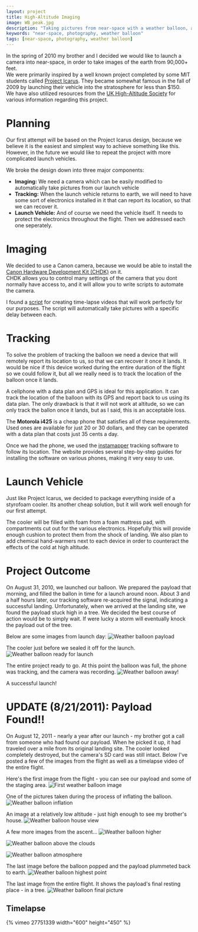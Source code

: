 ```yaml
---
layout: project
title: High-Altitude Imaging
image: WB_peak.jpg
description: "Taking pictures from near-space with a weather balloon, a styrofoam cooler, a camera, and a cell phone"
keywords: "near-space, photography, weather balloon"
tags: [near-space, photography, weather balloon]
---
```

In the spring of 2010 my brother and I decided we would like to launch a camera
into near-space, in order to take images of the earth from 90,000+ feet.  
We were primarily inspired by a well known project completed by some MIT
students called [Project Icarus](http://space.1337arts.com).
They became somewhat famous in the fall of 2009 by launching their vehicle into
the stratosphere for less than $150.  
We have also utilized resources from the
[UK High-Altitude Society](http://ukhas.org.uk) for various information regarding
this project.

Planning
========
Our first attempt will be based on the Project Icarus design, because we believe
it is the easiest and simplest way to achieve something like this.  However, in
the future we would like to repeat the project with more complicated launch
vehicles.

We broke the design down into three major components:
*   **Imaging:** We need a camera which can be easily modified to automatically take pictures from our launch vehicle
*   **Tracking:** When the launch vehicle returns to earth, we will need to have some sort of electronics installed in it that can report its location, so that we can recover it.
*   **Launch Vehicle:** And of course we need the vehicle itself.  It needs to protect the electronics throughout the flight.
Then we addressed each one seperately.

Imaging
=======
We decided to use a Canon camera, because we would be able to install the
[Canon Hardware Development Kit (CHDK)](http://chdk.wikia.com/wiki/CHDK) on it.  
CHDK allows you to control many settings of the camera that you dont normally
have access to, and it will allow you to write scripts to automate the camera.  

I found a [script](http://chdk.wikia.com/wiki/UBASIC/Scripts:_Ultra_Intervalometer)
for creating time-lapse videos that will work perfectly for our purposes. The
script will automatically take pictures with a specific delay between each.  

Tracking
========
To solve the problem of tracking the balloon we need a device that will remotely
report its location to us, so that we can recover it once it lands.  It would be
nice if this device worked during the entire duration of the flight so we could
follow it, but all we really need is to track the location of the balloon once
it lands.  

A cellphone with a data plan and GPS is ideal for this application. It can track
the location of the balloon with its GPS and report back to us using its data
plan.  The only drawback is that it will not work at altitude, so we can only
track the ballon once it lands, but as I said, this is an acceptable loss.

The **Motorola i425** is a cheap phone that satisfies all of these requirements.
Used ones are available for just 20 or 30 dollars, and they can be operated with
a data plan that costs just 35 cents a day.

Once we had the phone, we used the [instamapper](http://www.instamapper.com)
tracking software to follow its location. The website provides several
step-by-step guides for installing the software on various phones, making it
very easy to use.

Launch Vehicle
==============
Just like Project Icarus, we decided to package everything inside of a styrofoam
cooler.  Its another cheap solution, but it will work well enough for our first
attempt.  

The cooler will be filled with foam from a foam mattress pad, with compartments
cut out for the various electronics.  Hopefully this will provide enough cushion
to protect them from the shock of landing. We also plan to add chemical
hand-warmers next to each device in order to counteract the effects of the cold
at high altitude.  

Project Outcome
===============
On August 31, 2010, we launched our balloon. We prepared the payload that
morning, and filled the ballon in time for a launch around noon. About 3 and a
half hours later, our tracking software re-acquired the signal, indicating a
successful landing. Unfortunately, when we arrived at the landing site, we found
the payload stuck high in a tree.  We decided the best course of action would be
to simply wait.  If were lucky a storm will eventually knock the payload out of
the tree.

Below are some images from launch day:
![Weather balloon payload](../img/balloon_payload.jpg)

The cooler just before we sealed it off for the launch.
![Weather balloon ready for launch](../img/balloon_rdy.jpg)

The entire project ready to go.  At this point the balloon was full, the phone
was tracking, and the camera was recording.
![Weather balloon away!](../img/balloon_away.jpg)

A successful launch!

UPDATE (8/21/2011): Payload Found!!
===================================
On August 12, 2011 - nearly a year after our launch - my brother got a call from
someone who had found our payload. When he picked it up, it had traveled over a 
mile from its original landing site. The cooler looked completely destroyed, but
the camera's SD card was still intact. Below I've posted a few of the images
from the flight as well as a timelapse video of the entire flight.

Here's the first image from the flight - you can see our payload and some of the
staging area.
![First weather balloon image](../img/WB_first.jpg)

One of the pictures taken during the process of inflating the balloon.
![Weather balloon inflation](../img/WB_inflate.jpg)

An image at a relatively low altitude - just high enough to see my brother's house.
![Weather balloon house view](../img/WB_house.jpg)

A few more images from the ascent...
![Weather balloon higher](../img/WB_high.jpg)

![Weather balloon above the clouds](../img/WB_clouds.jpg)

![Weather balloon atmosphere](../img/WB_atmosphere.jpg)

The last image before the balloon popped and the payload plummeted back to
earth.
![Weather balloon highest point](../img/WB_peak.jpg)

The last image from the entire flight.  It shows the payload's final resting place - in a tree.
![Weather balloon final picture](../img/WB_final.jpg)

Timelapse
---------
{% vimeo 27751339 width="600" height="450" %}
